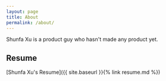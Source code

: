 ```yaml
---
layout: page
title: About
permalink: /about/
---
```


Shunfa Xu is a product guy who hasn't made any product yet.

## Resume

[Shunfa Xu's Resume]({{ site.baseurl }}{% link resume.md %})
